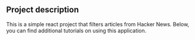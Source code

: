 
## Project description

This is a simple react project that filters articles from Hacker News. Below, you can find additional tutorials on using this application.
